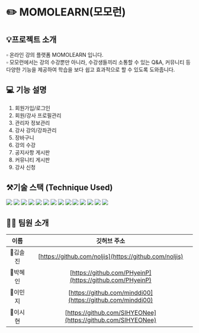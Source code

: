 # ✏️ MOMOLEARN(모모런) 

## 💡프로젝트 소개
▫️ 온라인 강의 플랫폼 MOMOLEARN 입니다. <br>
▫️ 모모런에서는 강의 수강뿐만 아니라, 수강생들끼리 소통할 수 있는 Q&A, 커뮤니티 등
다양한 기능을 제공하여 학습을 보다 쉽고 효과적으로 할 수 있도록 도와줍니다.

## 💻 기능 설명
1. 회원가입/로그인
2. 회원/강사 프로필관리
3. 관리자 정보관리
4. 강사 강의/강좌관리
5. 장바구니
6. 강의 수강
7. 공지사항 게시판
8. 커뮤니티 게시판
9. 강사 신청


## ⚒️기술 스택 (Technique Used)

<p>
<img src="https://img.shields.io/badge/Spring-6DB33F?style=for-the-badge&logo=Spring&logoColor=green">
<img src="https://img.shields.io/badge/mysql-4479A1?style=for-the-badge&logo=mysql&logoColor=white"> 
<img src="https://img.shields.io/badge/java-0F2B77?style=for-the-badge&logo=java&logoColor=white"> 
<img src="https://img.shields.io/badge/html5-E34F26?style=for-the-badge&logo=html5&logoColor=white"> 
<img src="https://img.shields.io/badge/css-1572B6?style=for-the-badge&logo=css3&logoColor=white"> 
<img src="https://img.shields.io/badge/javascript-F7DF1E?style=for-the-badge&logo=javascript&logoColor=black">
<img src="https://img.shields.io/badge/Apache Tomcat-F8DC75?style=for-the-badge&logo=apachetomcat&logoColor=black"> 
<img src="https://img.shields.io/badge/github-CB08C5?style=for-the-badge&logo=github&logoColor=white">
<img src="https://img.shields.io/badge/git-F05032?style=for-the-badge&logo=git&logoColor=white">
<img src="https://img.shields.io/badge/miro-EAB700?style=for-the-badge&logo=miro&logoColor=black">
<img src="https://img.shields.io/badge/VisualStudioCode-00A6CC?style=for-the-badge&logo=visualstudiocode&logoColor=white">
<img src="https://img.shields.io/badge/slack-4F007A?style=for-the-badge&logo=slack&logoColor=white">
<img src="https://img.shields.io/badge/notion-00C9C2?style=for-the-badge&logo=notion&logoColor=black">
<img src="https://img.shields.io/badge/bootstrap-9933FF?style=for-the-badge&logo=bootstrap&logoColor=white">
</p>

## 👩‍💻 팀원 소개

|   이름   |                        깃허브 주소                         | 
| :------: | :--------------------------------------------------------: | 
|  🌱김솔진  | [https://github.com/noljis](https://github.com/noljis)   | 
|  🌌박혜인  | [https://github.com/PHyeinP](https://github.com/PHyeinP) |
|  🐲이민지  | [https://github.com/minddi00](https://github.com/minddi00) |
|  🍋이시현  | [https://github.com/SIHYEONee](https://github.com/SIHYEONee) |

